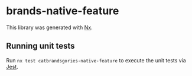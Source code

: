 
# brands-native-feature

This library was generated with [Nx](https://nx.dev).

## Running unit tests

Run `nx test catbrandsgories-native-feature` to execute the unit tests via [Jest](https://jestjs.io).
